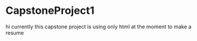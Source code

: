 # CapstoneProject1
hi 
currently this capstone project is using only html at the moment to make a resume
